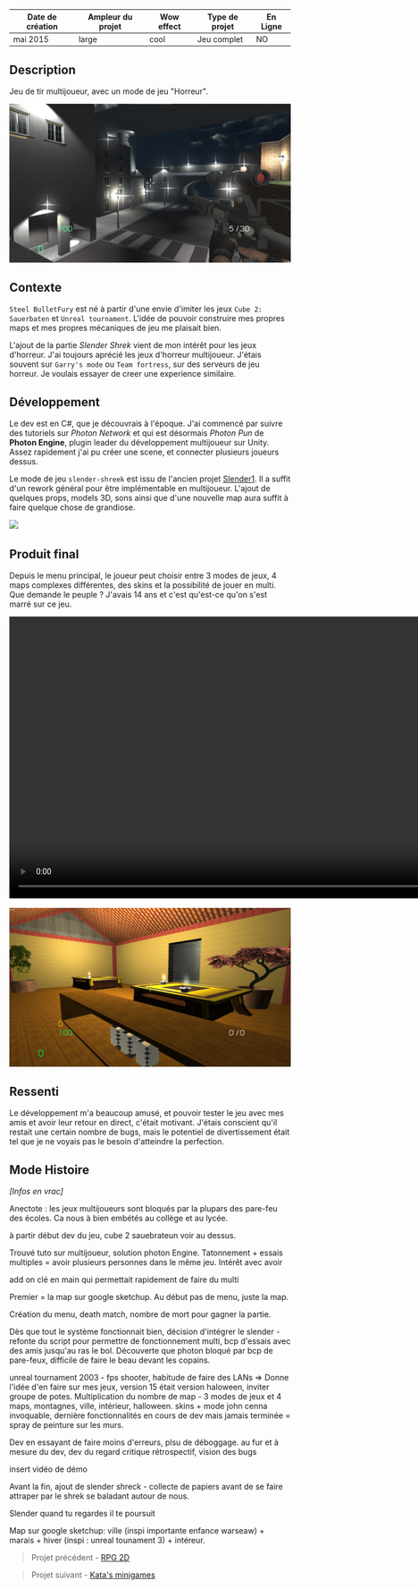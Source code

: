 <autotab></br><table><thead><tr><th>Date de création</th><th>Ampleur du projet</th><th>Wow effect</th><th>Type de projet </th><th>En Ligne</th></tr></thead><tbody><tr><td>mai 2015</td><td>large</td><td>cool</td><td>Jeu complet</td><td>NO</td></tr></tbody></table></autotab>

## Description

Jeu de tir multijoueur, avec un mode de jeu "Horreur".

![](./medias/img1.jpg)

## Contexte

`Steel BulletFury` est né à partir d'une envie d'imiter les jeux `Cube 2: Sauerbaten` et `Unreal tournament`. L'idée de pouvoir construire mes propres maps et mes propres mécaniques de jeu me plaisait bien.

L'ajout de la partie *Slender Shrek* vient de mon intérêt pour les jeux d'horreur. J'ai toujours aprécié les jeux d'horreur multijoueur. J'étais souvent sur `Garry's mode` ou `Team fortress`, sur des serveurs de jeu horreur. Je voulais essayer de creer une experience similaire.


## Développement


Le dev est en C#, que je découvrais à l'époque. J'ai commencé par suivre des tutoriels sur *Photon Network* et qui est désormais *Photon Pun* de **Photon Engine**, plugin leader du développement multijoueur sur Unity. Assez rapidement j'ai pu créer une scene, et connecter plusieurs joueurs dessus.

Le mode de jeu `slender-shreek` est issu de l'ancien projet [Slender1]("/Jub_Biography/#projects/#Slender1). Il a suffit d'un rework général pour être implémentable en multijoueur. L'ajout de quelques props, models 3D, sons ainsi que d'une nouvelle map aura suffit à faire quelque chose de grandiose.

![](./medias/shreek2.gif)

## Produit final

Depuis le menu principal, le joueur peut choisir entre 3 modes de jeux, 4 maps complexes différentes, des skins et la possibilité de jouer en multi. Que demande le peuple ? J'avais 14 ans et c'est qu'est-ce qu'on s'est marré sur ce jeu.

<video width="896" height="504" controls>
  <source src="/Jub_Biography/Projects/SteelBulletFury/./medias/dance1.mp4" type="video/mp4">
</video>

![Capture du jeu](./medias/img3.jpg)

## Ressenti

Le développement m'a beaucoup amusé, et pouvoir tester le jeu avec mes amis et avoir leur retour en direct, c'était motivant. J'étais conscient qu'il restait une certain nombre de bugs, mais le potentiel de divertissement était tel que je ne voyais pas le besoin d'atteindre la perfection.


## Mode Histoire


<history>

*[Infos en vrac]*

Anectote : les jeux multijoueurs sont bloqués par la plupars des pare-feu des écoles. Ca nous à bien embétés au collège et au lycée.  

à partir début dev du jeu, cube 2 sauebrateun voir au dessus.

Trouvé tuto sur multijoueur, solution photon Engine. Tatonnement + essais multiples = avoir plusieurs personnes dans le même jeu. Intérêt avec avoir 

add on clé en main qui permettait rapidement de faire du multi

Premier = la map sur google sketchup. Au début pas de menu, juste la map.

Création du menu, death match, nombre de mort pour gagner la partie.

Dès que tout le système fonctionnait bien, décision d'intégrer le slender - refonte du script pour permettre de fonctionnement multi, bcp d'essais avec des amis jusqu'au ras le bol. Découverte que photon bloqué par bcp de pare-feux, difficile de faire le beau devant les copains. 

unreal tournament 2003 - fps shooter, habitude de faire des LANs => Donne l'idée d'en faire sur mes jeux, version 15 était version haloween, inviter groupe de potes. Multiplication du nombre de map - 3 modes de jeux et 4 maps, montagnes, ville, intérieur, halloween. skins + mode john cenna invoquable, dernière fonctionnalités en cours de dev mais jamais terminée = spray de peinture sur les murs.

Dev en essayant de faire moins d'erreurs, plsu de déboggage. au fur et à mesure du dev, dev du regard critique rétrospectif, vision des bugs

insert vidéo de démo

Avant la fin, ajout de slender shreck - collecte de papiers avant de se faire attraper par le shrek se baladant autour de nous.

Slender quand tu regardes il te poursuit

Map sur google sketchup: ville (inspi importante enfance warseaw) + marais + hiver (inspi : unreal tounament 3) + intéreur.

</history>



<nextprojects>

> Projet précédent -  [RPG 2D](/Jub_Biography/#projects/#RPG2D)

> Projet suivant -  [Kata's minigames](/Jub_Biography/#projects/#MrKataMinigames)

</nextprojects>
